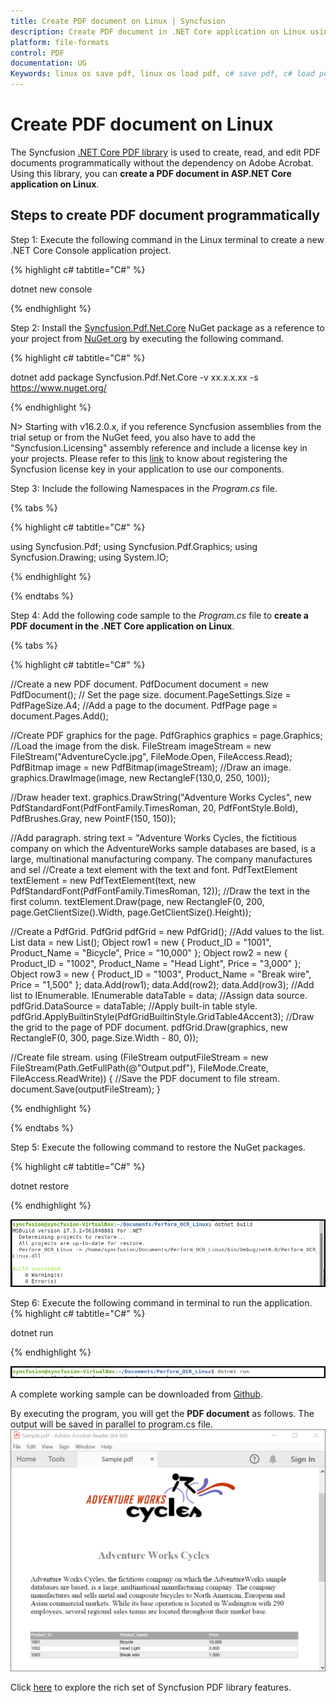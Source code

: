 ```yaml
---
title: Create PDF document on Linux | Syncfusion
description: Create PDF document in .NET Core application on Linux using Syncfusion .NET Core PDF library without the dependency of Adobe Acrobat.
platform: file-formats
control: PDF
documentation: UG
Keywords: linux os save pdf, linux os load pdf, c# save pdf, c# load pdf
---
```


# Create PDF document on Linux

The Syncfusion [.NET Core PDF library](https://www.syncfusion.com/document-processing/pdf-framework/net-core/pdf-library?_gl=1*hkw2o1*_ga*OTcwNzc5NDkuMTY4MTEwMjEwNA..*_ga_WC4JKKPHH0*MTY4NjIwMzM2Ny4xOTkuMS4xNjg2MjA3OTA2LjM4LjAuMA..&_ga=2.247303364.1146118023.1685935856-97077949.1681102104) is used to create, read, and edit PDF documents programmatically without the dependency on Adobe Acrobat. Using this library, you can **create a PDF document in ASP.NET Core application on Linux**.

## Steps to create PDF document programmatically

Step 1: Execute the following command in the Linux terminal to create a new .NET Core Console application project.

{% highlight c# tabtitle="C#" %}

dotnet new console

{% endhighlight %}

Step 2: Install the [Syncfusion.Pdf.Net.Core](https://www.nuget.org/packages/Syncfusion.Pdf.Net.Core) NuGet package as a reference to your project from [NuGet.org](https://www.nuget.org/) by executing the following command.

{% highlight c# tabtitle="C#" %}

dotnet add package Syncfusion.Pdf.Net.Core -v xx.x.x.xx -s https://www.nuget.org/

{% endhighlight %}

N> Starting with v16.2.0.x, if you reference Syncfusion assemblies from the trial setup or from the NuGet feed, you also have to add the "Syncfusion.Licensing" assembly reference and include a license key in your projects. Please refer to this [link](https://help.syncfusion.com/common/essential-studio/licensing/overview) to know about registering the Syncfusion license key in your application to use our components.

Step 3: Include the following Namespaces in the *Program.cs* file.

{% tabs %}

{% highlight c# tabtitle="C#" %}

using Syncfusion.Pdf;
using Syncfusion.Pdf.Graphics;
using Syncfusion.Drawing;
using System.IO;

{% endhighlight %}

{% endtabs %}

Step 4: Add the following code sample to the *Program.cs* file to **create a PDF document in the .NET Core application on Linux**.

{% tabs %}

{% highlight c# tabtitle="C#" %}

//Create a new PDF document.
PdfDocument document = new PdfDocument();
// Set the page size.
document.PageSettings.Size = PdfPageSize.A4;
//Add a page to the document.
PdfPage page = document.Pages.Add();

//Create PDF graphics for the page.
PdfGraphics graphics = page.Graphics;
//Load the image from the disk.
FileStream imageStream = new FileStream("AdventureCycle.jpg", FileMode.Open, FileAccess.Read);
PdfBitmap image = new PdfBitmap(imageStream);
//Draw an image.
graphics.DrawImage(image, new RectangleF(130,0, 250, 100));

//Draw header text. 
graphics.DrawString("Adventure Works Cycles", new PdfStandardFont(PdfFontFamily.TimesRoman, 20, PdfFontStyle.Bold), PdfBrushes.Gray, new PointF(150, 150));

//Add paragraph. 
string text = "Adventure Works Cycles, the fictitious company on which the AdventureWorks sample databases are based, is a large, multinational manufacturing company. The company manufactures and sel
//Create a text element with the text and font.
PdfTextElement textElement = new PdfTextElement(text, new PdfStandardFont(PdfFontFamily.TimesRoman, 12));
//Draw the text in the first column.
textElement.Draw(page, new RectangleF(0, 200, page.GetClientSize().Width, page.GetClientSize().Height));

//Create a PdfGrid.
PdfGrid pdfGrid = new PdfGrid();
//Add values to the list.
List<object> data = new List<object>();
Object row1 = new { Product_ID = "1001", Product_Name = "Bicycle", Price = "10,000" };
Object row2 = new { Product_ID = "1002", Product_Name = "Head Light", Price = "3,000" };
Object row3 = new { Product_ID = "1003", Product_Name = "Break wire", Price = "1,500" };
data.Add(row1);
data.Add(row2);
data.Add(row3);
//Add list to IEnumerable.
IEnumerable<object> dataTable = data;
//Assign data source.
pdfGrid.DataSource = dataTable;
//Apply built-in table style.
pdfGrid.ApplyBuiltinStyle(PdfGridBuiltinStyle.GridTable4Accent3);
//Draw the grid to the page of PDF document.
pdfGrid.Draw(graphics, new RectangleF(0, 300, page.Size.Width - 80, 0));

//Create file stream.
using (FileStream outputFileStream = new FileStream(Path.GetFullPath(@"Output.pdf"), FileMode.Create, FileAccess.ReadWrite))
{
    //Save the PDF document to file stream.
    document.Save(outputFileStream);
}

{% endhighlight %}

{% endtabs %}

Step 5: Execute the following command to restore the NuGet packages.

{% highlight c# tabtitle="C#" %}

dotnet restore

{% endhighlight %}

![Linux Build](GettingStarted_images/Linux_Build.png)

Step 6: Execute the following command in terminal to run the application.
{% highlight c# tabtitle="C#" %}

dotnet run

{% endhighlight %}

![Linux Run](GettingStarted_images/Linux_Run.png)

A complete working sample can be downloaded from [Github]().

By executing the program, you will get the **PDF document** as follows. The output will be saved in parallel to program.cs file.
![Linux output PDF document](GettingStarted_images/Open_and_save_output.png)

Click [here](https://www.syncfusion.com/document-processing/pdf-framework/net-core) to explore the rich set of Syncfusion PDF library features.